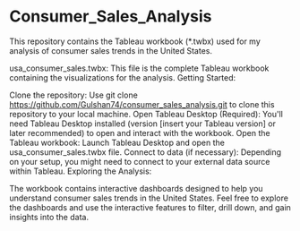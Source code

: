 # Consumer_Sales_Analysis

This repository contains the Tableau workbook (*.twbx) used for my analysis of consumer sales trends in the United States.

usa_consumer_sales.twbx: This file is the complete Tableau workbook containing the visualizations for the analysis.
Getting Started:

Clone the repository: Use git clone https://github.com/Gulshan74/consumer_sales_analysis.git to clone this repository to your local machine.
Open Tableau Desktop (Required): You'll need Tableau Desktop installed (version [insert your Tableau version] or later recommended) to open and interact with the workbook.
Open the Tableau workbook: Launch Tableau Desktop and open the usa_consumer_sales.twbx file.
Connect to data (if necessary): Depending on your setup, you might need to connect to your external data source within Tableau.
Exploring the Analysis:

The workbook contains interactive dashboards designed to help you understand consumer sales trends in the United States.  Feel free to explore the dashboards and use the interactive features to filter, drill down, and gain insights into the data.
